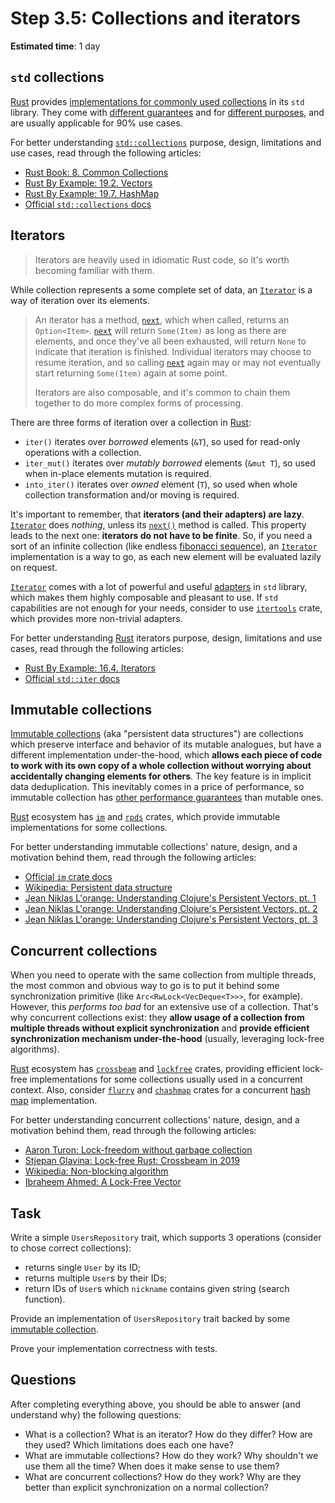 Step 3.5: Collections and iterators
===================================

__Estimated time__: 1 day




## `std` collections

[Rust] provides [implementations for commonly used collections][`std::collections`] in its `std` library. They come with [different guarantees][2] and for [different purposes][1], and are usually applicable for 90% use cases.

For better understanding [`std::collections`] purpose, design, limitations and use cases, read through the following articles:
- [Rust Book: 8. Common Collections][5]
- [Rust By Example: 19.2. Vectors][3]
- [Rust By Example: 19.7. HashMap][4]
- [Official `std::collections` docs][`std::collections`]




## Iterators

> Iterators are heavily used in idiomatic Rust code, so it's worth becoming familiar with them.

While collection represents a some complete set of data, an [`Iterator`] is a way of iteration over its elements.

> An iterator has a method, [`next`][7], which when called, returns an `Option<Item>`. [`next`][7] will return `Some(Item)` as long as there are elements, and once they've all been exhausted, will return `None` to indicate that iteration is finished. Individual iterators may choose to resume iteration, and so calling [`next`][7] again may or may not eventually start returning `Some(Item)` again at some point.
>
> Iterators are also composable, and it's common to chain them together to do more complex forms of processing.

There are three forms of iteration over a collection in [Rust]:
- `iter()` iterates over _borrowed_ elements (`&T`), so used for read-only operations with a collection.
- `iter_mut()` iterates over _mutably borrowed_ elements (`&mut T`), so used when in-place elements mutation is required.
- `into_iter()` iterates over _owned_ element (`T`), so used when whole collection transformation and/or moving is required.

It's important to remember, that __iterators (and their adapters) are lazy__. [`Iterator`] does _nothing_, unless its [`next()`][7] method is called. This property leads to the next one: __iterators do not have to be finite__. So, if you need a sort of an infinite collection (like endless [fibonacci sequence][8]), an [`Iterator`] implementation is a way to go, as each new element will be evaluated lazily on request.

[`Iterator`] comes with a lot of powerful and useful [adapters][9] in `std` library, which makes them highly composable and pleasant to use. If `std` capabilities are not enough for your needs, consider to use [`itertools`] crate, which provides more non-trivial adapters.

For better understanding [Rust] iterators purpose, design, limitations and use cases, read through the following articles:
- [Rust By Example: 16.4. Iterators][6]
- [Official `std::iter` docs][`std::iter`]




## Immutable collections

[Immutable collections][10] (aka "persistent data structures") are collections which preserve interface and behavior of its mutable analogues, but have a different implementation under-the-hood, which __allows each piece of code to work with its own copy of a whole collection without worrying about accidentally changing elements for others__. The key feature is in implicit data deduplication. This inevitably comes in a price of performance, so immutable collection has [other performance guarantees][11] than mutable ones.

[Rust] ecosystem has [`im`] and [`rpds`] crates, which provide immutable implementations for some collections.

For better understanding immutable collections' nature, design, and a motivation behind them, read through the following articles:
- [Official `im` crate docs][`im`]
- [Wikipedia: Persistent data structure][10]
- [Jean Niklas L'orange: Understanding Clojure's Persistent Vectors, pt. 1][15_1]
- [Jean Niklas L'orange: Understanding Clojure's Persistent Vectors, pt. 2][15_2]
- [Jean Niklas L'orange: Understanding Clojure's Persistent Vectors, pt. 3][15_3]




## Concurrent collections

When you need to operate with the same collection from multiple threads, the most common and obvious way to go is to put it behind some synchronization primitive (like `Arc<RwLock<VecDeque<T>>>`, for example). However, this _performs too bad_ for an extensive use of a collection. That's why concurrent collections exist: they __allow usage of a collection from multiple threads without explicit synchronization__ and __provide efficient synchronization mechanism under-the-hood__ (usually, leveraging lock-free algorithms).

[Rust] ecosystem has [`crossbeam`] and [`lockfree`] crates, providing efficient lock-free implementations for some collections usually used in a concurrent context. Also, consider [`flurry`] and [`chashmap`] crates for a concurrent [hash map][`HashMap`] implementation.

For better understanding concurrent collections' nature, design, and a motivation behind them, read through the following articles:
- [Aaron Turon: Lock-freedom without garbage collection][13]
- [Stjepan Glavina: Lock-free Rust: Crossbeam in 2019][14]
- [Wikipedia: Non-blocking algorithm][12]
- [Ibraheem Ahmed: A Lock-Free Vector][16]




## Task

Write a simple `UsersRepository` trait, which supports 3 operations (consider to chose correct collections):
- returns single `User` by its ID;
- returns multiple `User`s by their IDs;
- return IDs of `User`s which `nickname` contains given string (search function).

Provide an implementation of `UsersRepository` trait backed by some [immutable collection](#immutable-collections).

Prove your implementation correctness with tests.




## Questions

After completing everything above, you should be able to answer (and understand why) the following questions:
- What is a collection? What is an iterator? How do they differ? How are they used? Which limitations does each one have?
- What are immutable collections? How do they work? Why shouldn't we use them all the time? When does it make sense to use them?
- What are concurrent collections? How do they work? Why are they better than explicit synchronization on a normal collection?




[`chashmap`]: https://docs.rs/chashmap
[`crossbeam`]: https://docs.rs/crossbeam
[`flurry`]: https://docs.rs/flurry
[`HashMap`]: https://doc.rust-lang.org/stable/std/collections/struct.HashMap.html
[`im`]: https://docs.rs/im
[`Iterator`]: https://doc.rust-lang.org/std/iter/trait.Iterator.html
[`itertools`]: https://docs.rs/itertools
[`lockfree`]: https://docs.rs/lockfree
[`rpds`]: https://docs.rs/rpds
[`std::collections`]: https://doc.rust-lang.org/std/collections/index.html
[`std::iter`]: https://doc.rust-lang.org/std/iter/index.html
[Rust]: https://www.rust-lang.org

[1]: https://doc.rust-lang.org/std/collections/index.html#when-should-you-use-which-collection
[2]: https://doc.rust-lang.org/std/collections/index.html#performance
[3]: https://doc.rust-lang.org/rust-by-example/std/vec.html
[4]: https://doc.rust-lang.org/rust-by-example/std/hash.html
[5]: https://doc.rust-lang.org/book/ch08-00-common-collections.html
[6]: https://doc.rust-lang.org/rust-by-example/trait/iter.html
[7]: https://doc.rust-lang.org/std/iter/trait.Iterator.html#tymethod.next
[8]: https://en.wikipedia.org/wiki/Fibonacci_number
[9]: https://doc.rust-lang.org/std/iter/index.html#adapters
[10]: https://en.wikipedia.org/wiki/Persistent_data_structure
[11]: https://docs.rs/im/#performance-notes
[12]: https://en.wikipedia.org/wiki/Non-blocking_algorithm
[13]: https://aturon.github.io/blog/2015/08/27/epoch
[14]: ../../archive/Stjepan_Glavina_Lock-free_Rust_Crossbeam_in_2019.md
[15_1]: https://hypirion.com/musings/understanding-persistent-vector-pt-1
[15_2]: https://hypirion.com/musings/understanding-persistent-vector-pt-2
[15_3]: https://hypirion.com/musings/understanding-persistent-vector-pt-3
[16]: https://ibraheem.ca/posts/a-lock-free-vector

